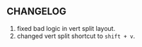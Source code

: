 ## CHANGELOG

1. fixed bad logic in vert split layout.
2. changed vert split shortcut to `shift + v`.
